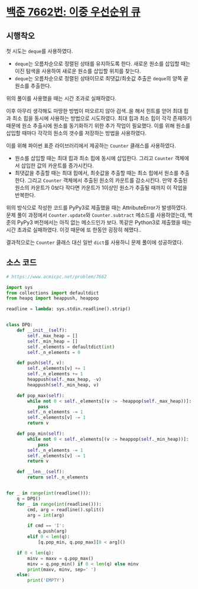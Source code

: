 # [백준 7662번: 이중 우선순위 큐](https://www.acmicpc.net/problem/7662)

## 시행착오

첫 시도는 `deque`를 사용하였다.
- `deque`는 오름차순으로 정렬된 상태를 유지하도록 한다. 새로운 원소를 삽입할 때는 이진 탐색을 사용하여 새로운 원소를 삽입할 위치를 찾는다.
- `deque`는 오름차순으로 정렬된 상태이므로 최댓값/최솟값 추출은 `deque`의 양쪽 끝 원소를 추출한다.

위의 풀이를 사용했을 때는 시간 초과로 실패하였다.

이후 아무리 생각해도 마땅한 방법이 떠오르지 않아 검색..을 해서 힌트를 얻어 최대 힙과 최소 힙을 동시에 사용하는 방법으로 시도하였다. 최대 힙과 최소 힙이 각각 존재하기 때문에 원소 추출시에 원소를 동기화하기 위한 추가 작업이 필요했다. 이를 위해 원소를 삽입할 때마다 각각의 원소의 갯수를 저장하는 방법을 사용하였다.

이를 위해 파이썬 표준 라이브러리에서 제공하는 `Counter` 클래스를 사용하였다.
- 원소를 삽입할 때는 최대 힙과 최소 힙에 동시에 삽입한다. 그리고 `Counter` 객체에서 삽입한 값의 카운트를 증가시킨다.
- 최댓값을 추출할 때는 최대 힙에서, 최솟값을 추출할 때는 최소 힙에서 원소를 추출한다. 그리고 `Counter` 객체에서 추출된 원소의 카운트를 감소시킨다. 만약 추출된 원소의 카운트가 0보다 작다면 카운트가 1이상인 원소가 추출될 때까지 이 작업을 반복한다.

위의 방식으로 작성한 코드를 PyPy3로 제출했을 때는 AttributeError가 발생하였다. 문제 풀이 과정에서 `Counter.update`와 `Counter.subtract` 메소드를 사용하였는데, 백준의 PyPy3 버전에서는 아직 없는 메소드인가 보다. 똑같은 Python3로 제출했을 때는 시간 초과로 실패하였다. 이것 때문에 또 한동안 굉장히 헤맸다..

결과적으로는 `Counter` 클래스 대신 일반 `dict`를 사용하니 문제 풀이에 성공하였다.

## 소스 코드

``` python
# https://www.acmicpc.net/problem/7662

import sys
from collections import defaultdict
from heapq import heappush, heappop

readline = lambda: sys.stdin.readline().strip()


class DPQ:
    def __init__(self):
        self._max_heap = []
        self._min_heap = []
        self._elements = defaultdict(int)
        self._n_elements = 0

    def push(self, v):
        self._elements[v] += 1
        self._n_elements += 1
        heappush(self._max_heap, -v)
        heappush(self._min_heap, v)

    def pop_max(self):
        while not 0 < self._elements[(v := -heappop(self._max_heap))]:
            pass
        self._n_elements -= 1
        self._elements[v] -= 1
        return v

    def pop_min(self):
        while not 0 < self._elements[(v := heappop(self._min_heap))]:
            pass
        self._n_elements -= 1
        self._elements[v] -= 1
        return v

    def __len__(self):
        return self._n_elements


for _ in range(int(readline())):
    q = DPQ()
    for _ in range(int(readline())):
        cmd, arg = readline().split()
        arg = int(arg)

        if cmd == 'I':
            q.push(arg)
        elif 0 < len(q):
            [q.pop_min, q.pop_max][0 < arg]()

    if 0 < len(q):
        minv = maxv = q.pop_max()
        minv = q.pop_min() if 0 < len(q) else minv
        print(maxv, minv, sep=' ')
    else:
        print('EMPTY')
```
